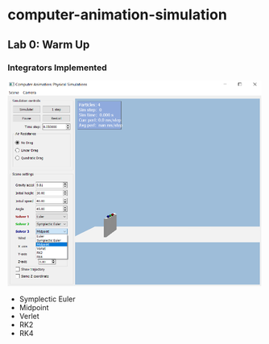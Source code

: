# computer-animation-simulation

## **Lab 0: Warm Up**

### Integrators Implemented

![Integrator List](./images/Integrators%20list.png)

- Symplectic Euler
- Midpoint
- Verlet
- RK2
- RK4